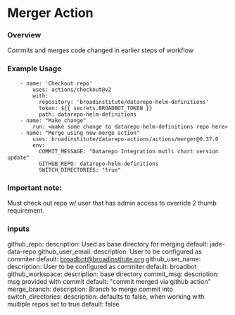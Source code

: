 # Merger Action


### Overview

Commits and merges code changed in earlier steps of workflow

### Example Usage

```
    - name: 'Checkout repo'
        uses: actions/checkout@v2
        with:
          repository: 'broadinstitute/datarepo-helm-definitions'
          token: ${{ secrets.BROADBOT_TOKEN }}
          path: datarepo-helm-definitions
    - name: "Make change"
        run: <make some change to datarepo-helm-definitions repo here>
    - name: "Merge using new merge action"
        uses: broadinstitute/datarepo-actions/actions/merger@0.37.0
        env:
          COMMIT_MESSAGE: "Datarepo Integration mutli chart version update"
          GITHUB_REPO: datarepo-helm-definitions
          SWITCH_DIRECTORIES: "true"
```

### Important note:

Must check out repo w/ user that has admin access to override 2 thumb requirement. 

### inputs
github_repo:
  description: Used as base directory for merging
  default: jade-data-repo
github_user_email:
  description: User to be configured as commiter
  default: broadbot@broadinstitute.org
github_user_name:
  description: User to be configured as commiter
  default: broadbot
github_workspace:
  description: base directory
commit_msg:
  description: msg provided with commit
  default: "commit merged via github action"
merge_branch:
  description: Branch to merge commit into
switch_directories:
  description: defaults to false, when working with multiple repos set to true
  default: false
